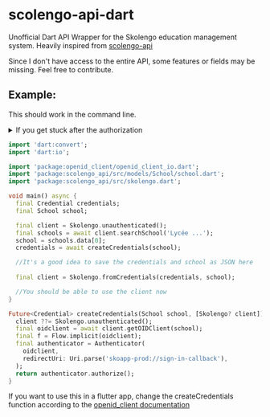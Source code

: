# scolengo-api-dart

Unofficial Dart API Wrapper for the Skolengo education management system. Heavily inspired from [scolengo-api](https://github.com/maelgangloff/scolengo-api)

Since I don't have access to the entire API, some features or fields may be missing. Feel free to contribute.

## Example:

This should work in the command line.
<details>

<summary>If you get stuck after the authorization</summary>

 - Add `urlLancher: (url) => print(url)` to the Authenticator
 - Paste the given URL in a browser that already has devtools open on the networking page
 - Copy the URL of the 2nd request ( `sko-app://sign-in-callback?code=...` ) 
 - Open a new browser tab and paste the url, replacing `sko-app://` with `localhost:3000/`
 - It should work.
 - We can't provide localhost:300 as redirectUri because then we get an error from the CAS 

</details>
 
 

```dart
import 'dart:convert';
import 'dart:io';

import 'package:openid_client/openid_client_io.dart';
import 'package:scolengo_api/src/models/School/school.dart';
import 'package:scolengo_api/src/skolengo.dart';

void main() async {
  final Credential credentials;
  final School school;

  final client = Skolengo.unauthenticated();
  final schools = await client.searchSchool('Lycée ...');
  school = schools.data[0];
  credentials = await createCredentials(school);

  //It's a good idea to save the credentials and school as JSON here
 
  final client = Skolengo.fromCredentials(credentials, school);

  //You should be able to use the client now
}

Future<Credential> createCredentials(School school, [Skolengo? client]) async {
  client ??= Skolengo.unauthenticated();
  final oidclient = await client.getOIDClient(school);
  final f = Flow.implicit(oidclient);
  final authenticator = Authenticator(
    oidclient,
    redirectUri: Uri.parse('skoapp-prod://sign-in-callback'),
  );
  return authenticator.authorize();
}
```

If you want to use this in a flutter app, change the createCredentials function according to the [openid_client documentation](https://pub.dev/packages/openid_client)

